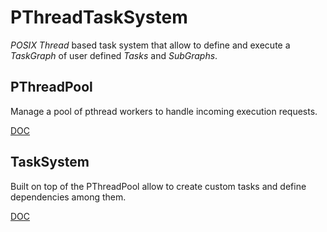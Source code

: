 # PThreadTaskSystem
*POSIX Thread* based task system that allow to define and execute a *TaskGraph* of user defined *Tasks* and *SubGraphs*.

## PThreadPool
Manage a pool of pthread workers to handle incoming execution requests.

[DOC](../DOC/PThreadPoolDOC.md)

## TaskSystem
Built on top of the PThreadPool allow to create custom tasks and define dependencies among them.

[DOC](../DOC/TaskSystemDOC.md)